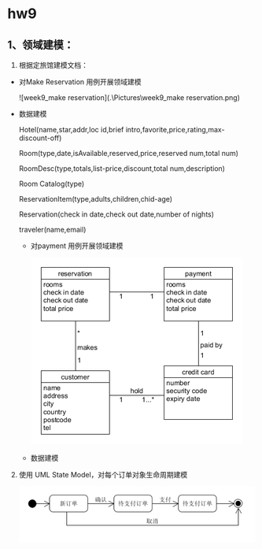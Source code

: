 # hw9

## 1、领域建模：

1. 根据定旅馆建模文档：

  - 对Make Reservation 用例开展领域建模

    ![week9_make reservation](.\Pictures\week9_make reservation.png)

- 数据建模

	Hotel(name,star,addr,loc id,brief intro,favorite,price,rating,max-discount-off)

	Room(type,date,isAvailable,reserved,price,reserved num,total num)

	RoomDesc(type,totals,list-price,discount,total num,description)

	Room Catalog(type)

	ReservationItem(type,adults,children,chid-age)

	Reservation(check in date,check out date,number of nights)

	traveler(name,email)

  - 对payment 用例开展领域建模

    ![week9_payment](.\Pictures\week9_payment.png)
    
  - 数据建模

  	

2. 使用 UML State Model，对每个订单对象生命周期建模

	![week9_lifeccycle](.\Pictures\week9_lifeccycle.png)
